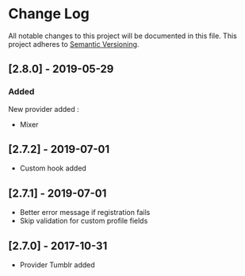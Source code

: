 # Change Log

All notable changes to this project will be documented in this file. This project adheres to [Semantic Versioning](http://semver.org/).

## [2.8.0] - 2019-05-29
### Added
New provider added :
- Mixer

## [2.7.2] - 2019-07-01
- Custom hook added

## [2.7.1] - 2019-07-01
- Better error message if registration fails
- Skip validation for custom profile fields

## [2.7.0] - 2017-10-31
- Provider Tumblr added